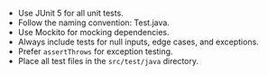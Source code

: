 - Use JUnit 5 for all unit tests.
- Follow the naming convention: <ClassName>Test.java.
- Use Mockito for mocking dependencies.
- Always include tests for null inputs, edge cases, and exceptions.
- Prefer `assertThrows` for exception testing.
- Place all test files in the `src/test/java` directory.
